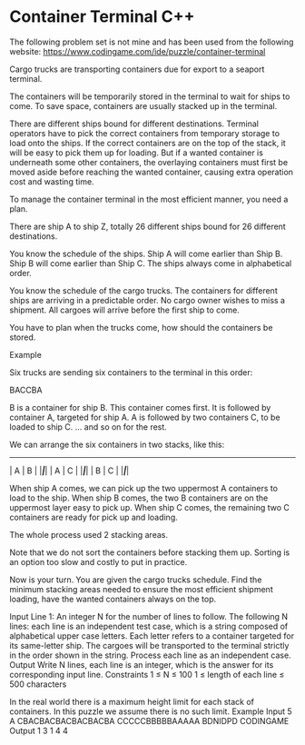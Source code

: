 # Container Terminal C++
The following problem set is not mine and has been used from the following website: https://www.codingame.com/ide/puzzle/container-terminal

Cargo trucks are transporting containers due for export to a seaport terminal.

The containers will be temporarily stored in the terminal to wait for ships to come. To save space, containers are usually stacked up in the terminal.

There are different ships bound for different destinations. Terminal operators have to pick the correct containers from temporary storage to load onto the ships. If the correct containers are on the top of the stack, it will be easy to pick them up for loading. But if a wanted container is underneath some other containers, the overlaying containers must first be moved aside before reaching the wanted container, causing extra operation cost and wasting time.

To manage the container terminal in the most efficient manner, you need a plan.

There are ship A to ship Z, totally 26 different ships bound for 26 different destinations.

You know the schedule of the ships. Ship A will come earlier than Ship B. Ship B will come earlier than Ship C. The ships always come in alphabetical order.

You know the schedule of the cargo trucks. The containers for different ships are arriving in a predictable order. No cargo owner wishes to miss a shipment. All cargoes will arrive before the first ship to come.

You have to plan when the trucks come, how should the containers be stored.

Example

Six trucks are sending six containers to the terminal in this order:

BACCBA

B is a container for ship B. This container comes first.
It is followed by container A, targeted for ship A.
A is followed by two containers C, to be loaded to ship C.
... and so on for the rest.

We can arrange the six containers in two stacks, like this:
 ___ ___
| A | B |
|___|___|
| A | C |
|___|___|
| B | C |
|___|___|

When ship A comes, we can pick up the two uppermost A containers to load to the ship.
When ship B comes, the two B containers are on the uppermost layer easy to pick up.
When ship C comes, the remaining two C containers are ready for pick up and loading.

The whole process used 2 stacking areas.

Note that we do not sort the containers before stacking them up. Sorting is an option too slow and costly to put in practice.

Now is your turn. You are given the cargo trucks schedule. Find the minimum stacking areas needed to ensure the most efficient shipment loading, have the wanted containers always on the top.

Input
Line 1: An integer N for the number of lines to follow.
The following N lines: each line is an independent test case, which is a string composed of alphabetical upper case letters. Each letter refers to a container targeted for its same-letter ship. The cargoes will be transported to the terminal strictly in the order shown in the string. Process each line as an independent case.
Output
Write N lines, each line is an integer, which is the answer for its corresponding input line.
Constraints
1 ≤ N ≤ 100
1 ≤ length of each line ≤ 500 characters

In the real world there is a maximum height limit for each stack of containers. In this puzzle we assume there is no such limit.
Example
Input
5
A
CBACBACBACBACBACBA
CCCCCBBBBBAAAAA
BDNIDPD
CODINGAME
Output
1
3
1
4
4
